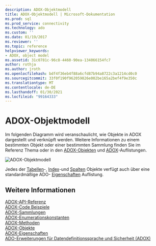 ```yaml
---
description: ADOX-Objektmodell
title: ADOX-Objektmodell | Microsoft-Dokumentation
ms.prod: sql
ms.prod_service: connectivity
ms.technology: ado
ms.custom: ''
ms.date: 01/19/2017
ms.reviewer: ''
ms.topic: reference
helpviewer_keywords:
- ADOX, object model
ms.assetid: 31c0781c-96c8-4460-90ea-134066154fc7
author: rothja
ms.author: jroth
ms.openlocfilehash: bdf4f36eb4f88a6cfd87b94a8722c3a1214cd0c0
ms.sourcegitcommit: 33f0f190f962059826e002be165a2bef4f9e350c
ms.translationtype: MT
ms.contentlocale: de-DE
ms.lasthandoff: 01/30/2021
ms.locfileid: "99164333"
---
```

# <a name="adox-object-model"></a>ADOX-Objektmodell
Im folgenden Diagramm wird veranschaulicht, wie Objekte in ADOX dargestellt und verknüpft werden. Weitere Informationen zu einem bestimmten Objekt oder einer bestimmten Sammlung finden Sie im Referenz Thema oder in den [ADOX-Objekten](./adox-objects.md) und [ADOX](./adox-collections.md)-Auflistungen.  
  
 ![ADOX-Objektmodell](../../../ado/reference/adox-api/media/adox_object_model.gif "ADOX_object_model")  
  
 Jedes der [Tabellen](./table-object-adox.md)-, [Index](./index-object-adox.md)-und [Spalten](./column-object-adox.md) Objekte verfügt auch über eine standardmäßige ADO- [Eigenschaften](../ado-api/properties-collection-ado.md) Auflistung.  
  
## <a name="see-also"></a>Weitere Informationen  
 [ADOX-API-Referenz]()   
 [ADOX-Code Beispiele](./adox-code-examples.md)   
 [ADOX-Sammlungen](./adox-collections.md)   
 [ADOX-Enumerationskonstanten](./adox-enumerated-constants.md)   
 [ADOX-Methoden](./adox-methods.md)   
 [ADOX-Objekte](./adox-objects.md)   
 [ADOX-Eigenschaften](./adox-properties.md)   
 [ADO-Erweiterungen für Datendefinitionssprache und Sicherheit (ADOX)](../../guide/extensions/ado-extensions-for-data-definition-language-and-security-adox.md)